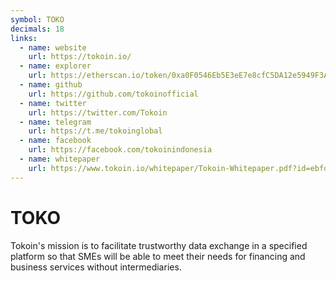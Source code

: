 ```yaml
---
symbol: TOKO
decimals: 18
links:
  - name: website
    url: https://tokoin.io/
  - name: explorer
    url: https://etherscan.io/token/0xa0F0546Eb5E3eE7e8cfC5DA12e5949F3AE622675
  - name: github
    url: https://github.com/tokoinofficial
  - name: twitter
    url: https://twitter.com/Tokoin
  - name: telegram
    url: https://t.me/tokoinglobal
  - name: facebook
    url: https://facebook.com/tokoinindonesia
  - name: whitepaper
    url: https://www.tokoin.io/whitepaper/Tokoin-Whitepaper.pdf?id=ebfd311b2b26bf1a6201
---
```


# TOKO

Tokoin's mission is to facilitate trustworthy data exchange in a specified platform so that SMEs will be able to meet their needs for financing and business services without intermediaries.
